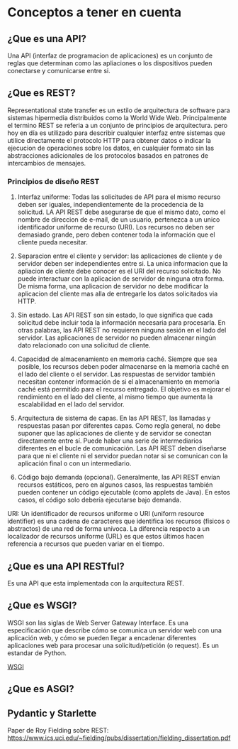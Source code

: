 # Conceptos a tener en cuenta

## ¿Que es una API?

Una API (interfaz de programacion de aplicaciones) es un conjunto de reglas que determinan
como las apliaciones o los dispositivos pueden conectarse y comunicarse entre si.

## ¿Que es REST?

Representational state transfer es un estilo de  arquitectura de software para sistemas hipermedia distribuidos como la World Wide Web.
Principalmente el termino REST se referia a un conjunto de principios de arquitectura. pero hoy en día es utilizado para describir cualquier interfaz entre sistemas que utilice directamente el protocolo HTTP para obtener datos o indicar la ejecucion de operaciones sobre los datos, en cualquier formato sin las abstracciones adicionales de los protocolos basados en patrones de intercambios de mensajes.

### Principios de diseño REST

1. Interfaz uniforme: Todas las solicitudes de API para el mismo recurso deben ser iguales, independientemente de la procedencia de la solicitud. LA API REST debe asegurarse de que el mismo dato, como el nombre de direccion de e-mail, de un usuario, pertenezca a un unico identificador uniforme de recurso (URI). Los recursos no deben ser demasiado grande, pero deben contener toda la información que el cliente pueda necesitar.

2. Separacion entre el cliente y servidor: las aplicaciones de cliente y de servidor deben ser independientes entre si. La unica informacion que la apliacion de cliente debe conocer es el URI del recurso solicitado. No puede interactuar con la aplicacion de servidor de ninguna otra forma. De misma forma, una aplicacion de servidor no debe modificar la aplicacion del cliente mas alla de entregarle los datos solicitados via HTTP.

3. Sin estado. Las API REST son sin estado, lo que significa que cada solicitud debe incluir toda la información necesaria para procesarla. En otras palabras, las API REST no requieren ninguna sesión en el lado del servidor. Las aplicaciones de servidor no pueden almacenar ningún dato relacionado con una solicitud de cliente.

4. Capacidad de almacenamiento en memoria caché. Siempre que sea posible, los recursos deben poder almacenarse en la memoria caché en el lado del cliente o el servidor. Las respuestas de servidor también necesitan contener información de si el almacenamiento en memoria caché está permitido para el recurso entregado. El objetivo es mejorar el rendimiento en el lado del cliente, al mismo tiempo que aumenta la escalabilidad en el lado del servidor.

5. Arquitectura de sistema de capas. En las API REST, las llamadas y respuestas pasan por diferentes capas. Como regla general, no debe suponer que las aplicaciones de cliente y de servidor se conectan directamente entre sí. Puede haber una serie de intermediarios diferentes en el bucle de comunicación. Las API REST deben diseñarse para que ni el cliente ni el servidor puedan notar si se comunican con la aplicación final o con un intermediario.

6. Código bajo demanda (opcional). Generalmente, las API REST envían recursos estáticos, pero en algunos casos, las respuestas también pueden contener un código ejecutable (como applets de Java). En estos casos, el código solo debería ejecutarse bajo demanda.

URI: Un identificador de recursos uniforme o URI (uniform resource identifier) es una cadena de caracteres que identifica los recursos (físicos o abstractos) de una red de forma unívoca. La diferencia respecto a un localizador de recursos uniforme (URL) es que estos últimos hacen referencia a recursos que pueden variar en el tiempo.

## ¿Que es una API RESTful?

Es una API que esta implementada con la arquitectura REST.

## ¿Que es WSGI?

WSGI son las siglas de Web Server Gateway Interface. Es una especificación que describe cómo se comunica un servidor web con una aplicación web, y cómo se pueden llegar a encadenar diferentes aplicaciones web para procesar una solicitud/petición (o request). Es un estandar de Python.

[WSGI](https://medium.com/@nachoad/que-es-wsgi-be7359c6e001)

## ¿Que es ASGI?

## Pydantic y Starlette



Paper de Roy Fielding sobre REST: https://www.ics.uci.edu/~fielding/pubs/dissertation/fielding_dissertation.pdf
